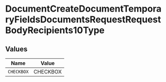 # DocumentCreateDocumentTemporaryFieldsDocumentsRequestRequestBodyRecipients10Type


## Values

| Name       | Value      |
| ---------- | ---------- |
| `CHECKBOX` | CHECKBOX   |